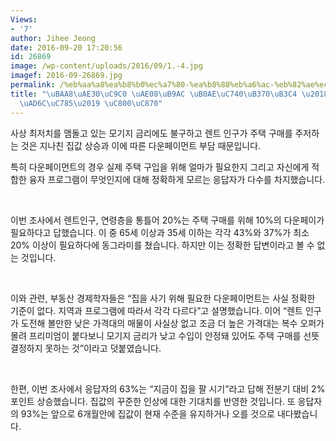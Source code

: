 ```yaml
---
Views:
- '7'
author: Jihee Jeong
date: 2016-09-20 17:20:56
id: 26869
image: /wp-content/uploads/2016/09/1.-4.jpg
imagef: 2016-09-26869.jpg
permalink: /%eb%aa%a8%ea%b8%b0%ec%a7%80-%ea%b8%88%eb%a6%ac-%eb%82%ae%ec%9d%80%eb%8d%b0%eb%8f%84-%ec%a3%bc%ed%83%9d%ea%b5%ac%ec%9e%85-%ec%a0%80%ec%a1%b0/
title: "\uBAA8\uAE30\uC9C0 \uAE08\uB9AC \uB0AE\uC740\uB370\uB3C4 \u2018\uC8FC\uD0DD\
  \uAD6C\uC785\u2019 \uC800\uC870"
---
```


사상 최저치를 맴돌고 있는 모기지 금리에도 불구하고 렌트 인구가 주택 구매를 주저하는 것은 지나친 집값 상승과 이에 따른 다운페이먼트 부담 때문입니다.

특히 다운페이먼트의 경우 실제 주택 구입을 위해 얼마가 필요한지 그리고 자신에게 적합한 융자 프로그램이 무엇인지에 대해 정확하게 모르는 응답자가 다수를 차지했습니다.

&nbsp;

이번 조사에서 렌트인구, 연령층을 통틀어 20%는 주택 구매를 위해 10%의 다운페이가 필요하다고 답했습니다. 이 중 65세 이상과 35세 이하는 각각 43%와 37%가 최소 20% 이상이 필요하다에 동그라미를 쳤습니다. 하지만 이는 정확한 답변이라고 볼 수 없는 것입니다.

&nbsp;

이와 관련, 부동산 경제학자들은 “집을 사기 위해 필요한 다운페이먼트는 사실 정확한 기준이 없다. 지역과 프로그램에 따라서 각각 다르다”고 설명했습니다. 이어 “렌트 인구가 도전해 볼만한 낮은 가격대의 매물이 사실상 없고 조금 더 높은 가격대는 복수 오퍼가 몰려 프리미엄이 붙다보니 모기지 금리가 낮고 수입이 안정돼 있어도 주택 구매를 선뜻 결정하지 못하는 것”이라고 덧붙였습니다.

&nbsp;

한편, 이번 조사에서 응답자의 63%는 “지금이 집을 팔 시기”라고 답해 전분기 대비 2%포인트 상승했습니다. 집값의 꾸준한 인상에 대한 기대치를 반영한 것입니다. 또 응답자의 93%는 앞으로 6개월안에 집값이 현재 수준을 유지하거나 오를 것으로 내다봤습니다.